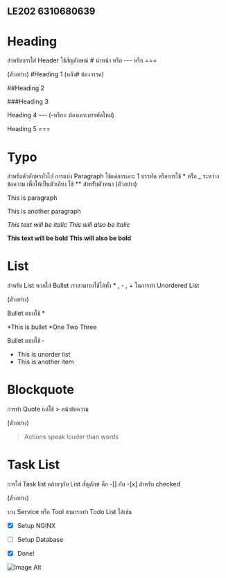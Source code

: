 ## LE202 6310680639
# Heading


สำหรับการใส่ Header ใช้สัญลักษณ์ # นำหน้า หรือ --- หรือ ===

(ตัวอย่าง)
#Heading 1   (หลัง# ต้องวรรค)


##Heading 2


###Heading 3


Heading 4 --- (-หรือ= ต้องเคาะบรรทัดใหม่)


Heading 5 ===


# Typo


สำหรับตัวอักษรทั่วไป การแบ่ง Paragraph ใช้แค่การเคาะ 1 บรรทัด หรือการใช้ * หรืิอ _ ระหว่างข้อความ
เพื่อให้เป็นตัวเอียง ใช้ ** สำหรัับตัวหนา
(ตัวอย่าง)


This is paragraph

This is another paragraph

*This text will be italic*
_This will also be italic_

**This text will be bold**
__This will also be bold__


# List

สำหรับ List พวกใส่ Bullet เราสามารถใช้ได้ทั้ง * , - , + ในการทำ Unordered List


(ตัวอย่าง)

Bullet แบบใช้ *

*This is bullet
*One Two Three

Bullet แบบใช้ -

- This is unorder list
- This is another item


# Blockquote

การทำ Quote แค่ใช้ > หน้าข้อความ

(ตัวอย่าง)

> Actions speak louder than words


# Task List

การใส่ Task list คล้ายๆกับ List สัญลักษ์ คือ -[] กับ -[x] สำหรับ checked

(ตัวอย่าง)

บาง Service หรือ Tool สามารถทำ Todo List ได้เช่น

- [x] Setup NGINX
- [ ] Setup Database
- [x] Done! 


![Image Alt](https://www.google.co.th/url?sa=i&url=https%3A%2F%2Fm.facebook.com%2F%25E0%25B8%2581%25E0%25B8%25B2%25E0%25B8%25A3%25E0%25B9%258C%25E0%25B8%2595%25E0%25B8%25B9%25E0%25B8%2599-%25E0%25B9%2582%25E0%25B8%2594%25E0%25B9%2580%25E0%25B8%25A3%25E0%25B8%25A1%25E0%25B9%2588%25E0%25B8%25AD%25E0%25B8%2599-321811608513789%2Fposts&psig=AOvVaw1FzFLjzfnLgBYI86nzcckM&ust=1644652798994000&source=images&cd=vfe&ved=0CAgQjRxqFwoTCPiLgaGX9_UCFQAAAAAdAAAAABAJ)

